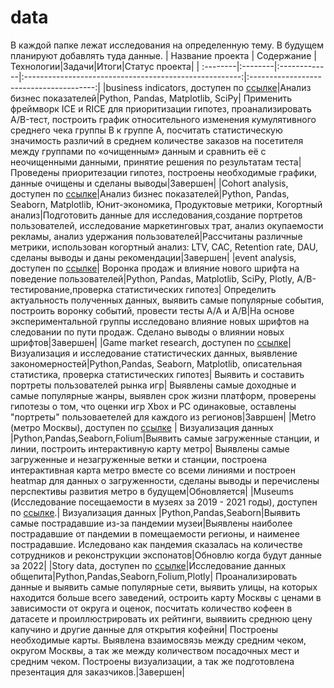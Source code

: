 # data
В каждой папке лежат исследования на определенную тему. В будущем планируют добавлять туда данные.
|  Название проекта  | Содержание |Технологии|Задачи|Итоги|Статус проекта|
| :--------|:--------|:-------------|:------------------------------------------------------:|:---------------------------------------:|
|business indicators, доступен по [ссылке](https://nbviewer.org/github/Sergey-Tischenko/data/blob/4ab14819262ef666e226d5b1403d40bd9de027d3/business_indicators/business.ipynb)|Анализ бизнес показателей|Python, Pandas, Matplotlib, SciPy| Применить фреймворк ICE и RICE для приоритизации гипотез, проанализировать A/B-тест, построить график относительного изменения кумулятивного среднего чека группы B к группе A, посчитать статистическую значимость различий в среднем количестве заказов на посетителя между группами по «очищенным» данным и сравнить её с неочищенными данными, принятие решения по результатам теста| Проведены приоритезации гипотез, построены необходимые графики, данные очищены и сделаны выводы|Завершен|
|Cohort analysis, доступен по [ссылке](https://nbviewer.org/github/Sergey-Tischenko/data/blob/fbcf0efd14cdc1dbfa3fc20c7c3d1cb26816f01e/когортный%20анализ/проект%20когортный%20анализ.ipynb)|Анализ бизнес показателей|Python, Pandas, Seaborn, Matplotlib, Юнит-экономика, Продуктовые метрики, Когортный анализ|Подготовить данные для исследования,создание портретов пользователей, исследование маркетинговых трат, анализ окупаемости рекламы, анализ удержания пользователей|Рассчитаны различные метрики, использован когортный анализ: LTV, CAC, Retention rate, DAU, сделаны выводы и даны рекомендации|Завершен|
|event analysis, доступен по [ссылке](https://nbviewer.org/github/Sergey-Tischenko/data/blob/0ccf199edf67326c4b0d72311b46986d4b8210ce/event_analysis/event.ipynb)| Воронка продаж и влияние нового шрифта на поведение пользователей|Python, Pandas, Matplotlib, SciPy, Plotly, A/B-тестирование,проверка статистических гипотез| Определить актуальность полученных данных, выявить самые популярные события, построить воронку событий, провести тесты A/A и A/B|На основе экспериментальной группы исследовано влияние новых шрифтов на следовании по пути продаж. Сделано выводы о влиянии новых шрифтов|Завершен|
|Game market research, доступен по [ссылке](https://nbviewer.org/github/Sergey-Tischenko/data/blob/74dc7adbd01cadb52e33dd4a3370a3001c37586b/Историческое%20исследование%20рынка%20игр/проект%20%20игры%20.ipynb)|Визуализация и исследование статистических данных, выявление закономерностей|Python,Pandas, Seaborn, Matplotlib, описательная статистика, проверка статистических гипотез| Выявить и составить портреты пользователей рынка игр| Выявлены самые доходные и самые популярные жанры, выявлен срок жизни платформ, проверены гипотезы о том, что оценки игр Xbox и PC одинаковые, оставлены "портреты" пользоваетелей для каждого из регионов|Завршен|
|Metro (метро Москвы), доступен по [ссылке](https://nbviewer.org/github/Sergey-Tischenko/data/blob/main/metro/metro.ipynb "nbviewer") | Визуализация данных  |Python,Pandas,Seaborn,Folium|Выявить самые загруженные станции, и линии, построить интерактивную карту метро| Выявлены самые загруженные и  незагруженные ветки и станции, построена интерактивная карта метро вместе со всеми линиями и построен heatmap для данных о загруженности, сделаны выводы и перечислены перспективы развития метро в будущем|Обновляется|
|Museums (Исследование посещаемости в музеях за 2019 - 2021 годы), доступен по [ссылке](https://nbviewer.org/github/Sergey-Tischenko/data/blob/4193dc1899d6494fe611977b8c4163f1ec5f9471/Данные%20о%20посещаемости%20музеев.ipynb "nbviewer").| Визуализация данных  |Python,Pandas,Seaborn|Выявить самые пострадавшие из-за пандемии музеи|Выявлены наиболее пострадавшие от пандемии в помещаемости регионы, и наименее пострадавшие. Иследовано как пандемия сказалась на количестве сотрудников и реконструкции экспонатов|Обновлю когда будут данные за 2022|
|Story data, доступен по [ссылке](https://nbviewer.org/github/Sergey-Tischenko/data/blob/e9e3a557137293523522c5235cd5015cfddb14f9/story_data/story.ipynb)|Исследование данных общепита|Python,Pandas,Seaborn,Folium,Plotly| Проанализировать данные и выявить самые популярные сети, выявить улицы, на которых находится больше всего заведений, остроить карту Москвы с ценами в зависимости от округа и оценок, посчитать количество кофеен в датасете и проиллюстрировать их рейтинги, выявиить среднюю цену капучино и другие данные для открытия кофейни| Построены необходимые карты. Выявлена взаимосвязь между средним чеком, округом Москвы, а так же между количеством посадочных мест и средним чеком. Построены визуализации, а так же подготовлена презентация для заказчиков.|Завершен|


